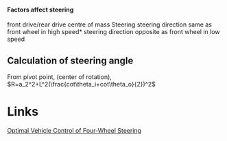 #### Factors affect steering
front drive/rear drive
centre of mass
Steering
steering direction same as front wheel in high speed*
steering direction opposite as front wheel in low speed
## Calculation of steering angle
From pivot point, (center of rotation),
$R=a_2^2+L^2(\frac{cot\theta_i+cot\theta_o}{2})^2$
# Links
[Optimal Vehicle Control of Four-Wheel Steering](https://www.science.smith.edu/~jcardell/StudentProjects/VSchein_capstone_final.pdf)